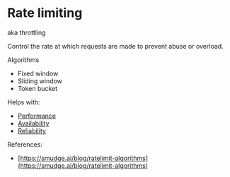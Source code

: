 # Rate limiting

aka throttling

Control the rate at which requests are made to prevent abuse or overload.

Algorithms
* Fixed window
* Sliding window
* Token bucket

Helps with:
* [Performance](../goals/performance.md)
* [Availability](../goals/availability.md)
* [Reliability](../goals/reliability.md)

References:
* [https://smudge.ai/blog/ratelimit-algorithms](https://smudge.ai/blog/ratelimit-algorithms)
